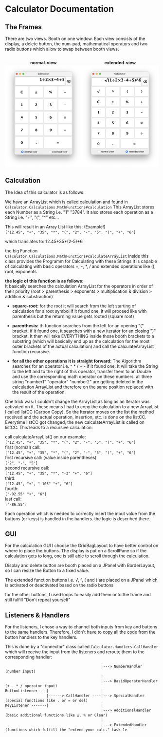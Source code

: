 # Calculator Documentation

## The Frames

There are two views.
Booth on one window. 
Each view consists of the display, a delete button, the num-pad,
mathematical operators and two radio buttons which allow to swap between
booth views.

<div style="display: flex; justify-content: space-around; align-items: center;">
  <div style="text-align: center;">
    <p style="margin-bottom: 0px;"><strong>normal-view</strong></p>
    <img src="Images/Calculator_img.png" width="400" /><br>
  </div>
  <div style="text-align: center;">
    <p style="margin-bottom: 0px;"><strong>extended-view</strong></p>
    <img src="Images/Calculator_extended_img.png" width="400" /><br>
  </div>
</div>

## Calculation

The Idea of this calculator is as follows:

We have an ArrayList<String> which is called calculation and found in
`Calculator.Calculations.MathFunctions#calculation`
This ArrayList stores each Number as a String i.e. "1" "3784".
It also stores each operation as a String i.e. "+", "(", "^" etc...

This will result in an Array List like this: (Example!)  
```["12.45", "+", "35", "*", "(", "2", "-", "5", ")", "+", "6"]```

which translates to:
12.45+35*(2-5)+6

the big Function
`Calculator.Calculations.MathFunctions#calculateArrayList`
inside this class provides the Programm for Calculating with these Strings
It is capable of calculating with basic operators +, -, *, /
and extended operations like (), root, exponents

**the logic of this function is as follows:**  
It basically searches the calculation ArrayList for the operators
in order of their priority (root > parenthesis > exponents > multiplication & division > addition & substraction)

- **square-root:**
for the root it will search from the left starting of calculation for a root symbol
if it found one, it will proceed like with parenthesis but the returning value gets rooted (square root)
 

- **parenthesis:**
th function searches from the left for an opening "(" bracket. if it found one, it searches with a new iterator for
an closing ")" bracket. It then will take EVERYTHING inside those booth brackets to a substring (which will basically
end up as the calculation for the most outer brackets of the actual calculation) and call the calculateArrayList
function recursive.


- **for all the other operations it is straight forward:**
The Algorithm searches for an operator i.e. ^ * / + -
if it found one. It will take the String to the left and to the right of this operator, transfer them to an Double and
use the corresponding math operator on these numbers. all three string "number1" "operator" "number2" are getting deleted
in the calculation ArrayList and therefore on the same position replaced with the result of the operation.

One trick was:
I couldn't change the ArrayList as long as an Iterator was activated on it. These means I had to copy the calculation to a
new ArrayList I called listCC (Carbon Copy). So the Iterator moves on the list the method received and the actual operation,
insertion, etc. is done on the listCC. Everytime listCC got changed, the new calculateArrayList is called on listCC.
This leads to a recursive calculation:

call calculateArrayList() on our example:    
```["12.45", "+", "35", "*", "(", "2", "-", "5", ")", "+", "6"]```  
first (normal) call:  
```["12.45", "+", "35", "*", "(", "2", "-", "5", ")", "+", "6"]```  
first recursive call: (value inside parentheses)  
```["2", "-", "5"]```  
second recursive call:  
```["12.45", "+", "35", "*", "-3" "+", "6"]```  
third:  
```["12.45", "+", "-105" "+", "6"]```  
fourth:  
```["-92.55" "+", "6"]```  
last call:  
```["-86.55"]```

Each operation which is needed to correctly insert the input value from the buttons (or keys) is handled in the handlers.
the logic is described there.

## GUI

For the calculation GUI I choose the GridBagLayout to have better control on where to place the buttons.
The display is put on a ScrollPane so if the calculation gets to long,
one is still able to scroll through the calculation.

Display and delete button are booth placed on a JPanel with BorderLayout, so I can resize the Button to a fixed value.

The extended function buttons i.e. √, ^, ( and ) are placed on a JPanel which is activated or deactivated based on the
radio buttons

for the other buttons, I used loops to easily add them onto the frame and still fulfill "Don't repeat yourself"

## Listeners & Handlers

For the listeners, I chose a way to channel both inputs from key and buttons to the same handlers.
Therefore, I didn't have to copy all the code from the button handlers to the key handlers.

This is done by a "connector" class called
`Calculator.Handlers.CallHandler`
which will receive the input from the listeners and reroute them to the corresponding handler:

```
                                            |---> NumberHandler (number input)
                                            |
                                            |---> BasidOperatorHandler (+ - * / operator input)
ButtonListenner ---|                        |
                   |------> CallHandler ----|---> SpecialHandler (special functions like . or = or del)
KeyListener -------|                        |
                                            |---> AdditionalHandler (basic additional functions like ±, % or Clear)
                                            |   
                                            |---> ExtendedHandler (functions which fulfill the "extend your calc." task 1e
```
